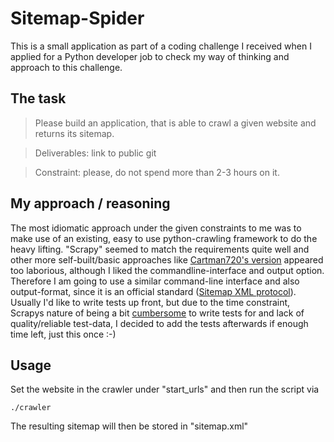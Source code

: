 # Sitemap-Spider
This is a small application as part of a coding challenge I received when I applied for a Python developer job to check my way of thinking and approach to this challenge.

## The task
> Please build an application, that is able to crawl a given website and returns its sitemap.

>Deliverables: link to public git

>Constraint: please, do not spend more than 2-3 hours on it.

## My approach / reasoning
The most idiomatic approach under the given constraints to me was to make use of an existing, easy to use python-crawling framework to do the heavy lifting. "Scrapy" seemed to match the requirements quite well and other more self-built/basic approaches like [Cartman720's version](https://github.com/Cartman720/PySitemap) appeared too laborious, although I liked the commandline-interface and output option.
Therefore I am going to use a similar command-line interface and also output-format, since it is an official standard ([Sitemap XML protocol](http://www.sitemaps.org)). Usually I'd like to write tests up front, but due to the time constraint, Scrapys nature of being a bit [cumbersome](https://doc.scrapy.org/en/latest/topics/contracts.html) to write tests for and lack of quality/reliable test-data, I decided to add the tests afterwards if enough time left, just this once :-)

## Usage
Set the website in the crawler under "start_urls" and then run the script via

```
./crawler
```
The resulting sitemap will then be stored in "sitemap.xml"
